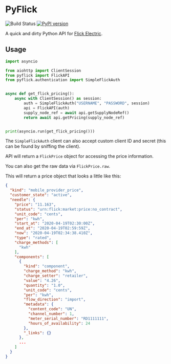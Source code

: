 # PyFlick

![Build Status](https://github.com/ZephireNZ/PyFlick/actions/workflows/build-and-deploy.yml/badge.svg)
[![PyPI version](https://badge.fury.io/py/PyFlick.svg)](https://pypi.org/project/PyFlick/)

A quick and dirty Python API for [Flick Electric](https://flickelectric.co.nz).

## Usage

```python
import asyncio

from aiohttp import ClientSession
from pyflick import FlickAPI
from pyflick.authentication import SimpleFlickAuth


async def get_flick_pricing():
    async with ClientSession() as session:
        auth = SimpleFlickAuth("USERNAME", "PASSWORD", session)
        api = FlickAPI(auth)
        supply_node_ref = await api.getSupplyNodeRef()
        return await api.getPricing(supply_node_ref)


print(asyncio.run(get_flick_pricing()))

```

The `SimpleFlickAuth` client can also accept custom client ID and secret (this can be found by sniffing the client).

API will return a `FlickPrice` object for accessing the price information.

You can also get the raw data via `FlickPrice.raw`.

This will return a price object that looks a little like this:

```json
{
  "kind": "mobile_provider_price",
  "customer_state": "active",
  "needle": {
    "price": "11.163",
    "status": "urn:flick:market:price:no_contract",
    "unit_code": "cents",
    "per": "kwh",
    "start_at": "2020-04-19T02:30:00Z",
    "end_at": "2020-04-19T02:59:59Z",
    "now": "2020-04-19T02:34:38.410Z",
    "type": "rated",
    "charge_methods": [
      "kwh"
    ],
    "components": [
      {
        "kind": "component",
        "charge_method": "kwh",
        "charge_setter": "retailer",
        "value": "4.26",
        "quantity": "1.0",
        "unit_code": "cents",
        "per": "kwh",
        "flow_direction": "import",
        "metadata": {
          "content_code": "UN",
          "channel_number": 1,
          "meter_serial_number": "RD1111111",
          "hours_of_availability": 24
        },
        "_links": {}
      },
      ...
    ]
  }
}
```
